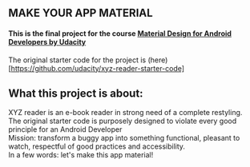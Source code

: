 ## MAKE YOUR APP MATERIAL

#### This is the final project for the course [Material Design for Android Developers by Udacity](https://eu.udacity.com/course/material-design-for-android-developers--ud862)<br>
 The original starter code for the project is (here) [https://github.com/udacity/xyz-reader-starter-code]<br>
 ## What this project is about:
 XYZ reader is an e-book reader in strong need of a complete restyling. <br>
 The original starter code is purposely designed to violate every good principle for an Android Developer <br>
 Mission: transform a buggy app into something functional, pleasant to watch, respectful of good practices and accessibility. <br>
 In a few words: let's make this app material!
 
